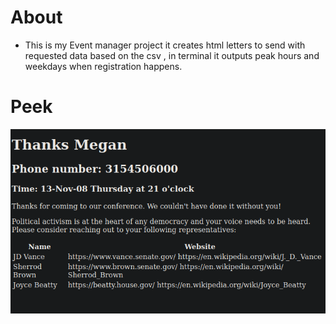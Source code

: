 # About
- This is my Event manager project
it creates html letters to send with requested data based on the csv , in terminal it outputs peak hours and weekdays when registration happens.
# Peek
<img src="./event_manager.png">